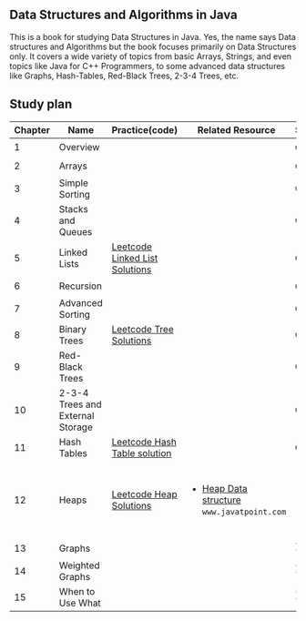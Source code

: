 ## Data Structures and Algorithms in Java
This is a book for studying Data Structures in Java. Yes, the name says Data structures and Algorithms but the book focuses primarily on Data Structures only. It covers a wide variety of topics from basic Arrays, Strings, and even topics like Java for C++ Programmers, to some advanced data structures like Graphs, Hash-Tables, Red-Black Trees, 2-3-4 Trees, etc.

## Study plan 
|Chapter|Name|Practice(code)|Related Resource|Status|
|-------|----|--------------|----------------|------|
|1|Overview|||:heavy_check_mark:|
|2|Arrays|||:heavy_check_mark:|
|3|Simple Sorting|||:heavy_check_mark:|
|4|Stacks and Queues|||:heavy_check_mark:|
|5|Linked Lists|[Leetcode Linked List Solutions](https://github.com/abbos0123/Algorithms-and-System-Design-FAANG/tree/main/Leetcode-Lessons-and-Solutions/Leetcode-solutions/Linked-List)||:heavy_check_mark:|
|6|Recursion|||:heavy_check_mark:|
|7|Advanced Sorting|||:heavy_check_mark:|
|8|Binary Trees|[Leetcode Tree Solutions](https://github.com/abbos0123/Algorithms-and-System-Design-FAANG/tree/main/Leetcode-Lessons-and-Solutions/Leetcode-solutions/Trees)||:heavy_check_mark:|
|9|Red-Black Trees|||:heavy_check_mark:|
|10|2-3-4 Trees and External Storage|||:heavy_check_mark:|
|11|Hash Tables|[Leetcode Hash Table solution](https://github.com/abbos0123/Algorithms-and-System-Design-FAANG/tree/main/Leetcode-Lessons-and-Solutions/Leetcode-solutions/Hash-Table)||:heavy_check_mark:|
|12|Heaps|[Leetcode Heap Solutions](https://github.com/abbos0123/Algorithms-and-System-Design-FAANG/tree/main/Leetcode-Lessons-and-Solutions/Leetcode-solutions/Heap)| <br/><ul><li>[Heap Data structure](https://github.com/abbos0123/Algorithms-and-System-Design-FAANG/blob/main/Books/Data%20Structure%20and%20Algorithms%20in%20Java/Heap%20Data%20Structure%20-%20javatpoint.pdf) ```www.javatpoint.com```</li></ul><br/>|:book:|
|13|Graphs|||:hourglass:|
|14|Weighted Graphs|||:hourglass:|
|15|When to Use What|||:hourglass:|
